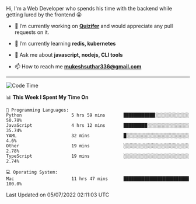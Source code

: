 Hi, I'm a Web Developer who spends his time with the backend while getting lured by the frontend 😜

- 🔭 I’m currently working on **[Quizifer](https://github.com/SutharMukesh/Quizifer/)** and would appreciate any pull requests on it.

- 🌱 I’m currently learning **redis, kubernetes**

- 💬 Ask me about **javascript, nodejs, CLI tools**

- 📫 How to reach me **mukeshsuthar336@gmail.com**

---
<!--START_SECTION:waka-->
![Code Time](http://img.shields.io/badge/Code%20Time-0%20secs-blue)

📊 **This Week I Spent My Time On** 

```text
💬 Programming Languages: 
Python                   5 hrs 59 mins       ████████████░░░░░░░░░░░░░   50.78% 
JavaScript               4 hrs 12 mins       █████████░░░░░░░░░░░░░░░░   35.74% 
YAML                     32 mins             █░░░░░░░░░░░░░░░░░░░░░░░░   4.6% 
Other                    19 mins             ░░░░░░░░░░░░░░░░░░░░░░░░░   2.78% 
TypeScript               19 mins             ░░░░░░░░░░░░░░░░░░░░░░░░░   2.74%

💻 Operating System: 
Mac                      11 hrs 47 mins      █████████████████████████   100.0%

```


 Last Updated on 05/07/2022 02:11:03 UTC
<!--END_SECTION:waka-->
